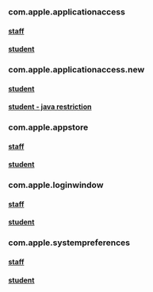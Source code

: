 ### com.apple.applicationaccess
#### [staff](https://github.com/sincerelyjoshin/macOS-configuration-profiles/blob/master/com.apple.applicationaccess/staff/com.apple.applicationaccess.plist)
#### [student](https://github.com/sincerelyjoshin/macOS-configuration-profiles/blob/master/com.apple.applicationaccess/student/com.apple.applicationaccess.plist)
### com.apple.applicationaccess.new
#### [student](https://github.com/sincerelyjoshin/macOS-configuration-profiles/blob/master/com.apple.applicationaccess.new/student/com.apple.applicationaccess.new.plist)
#### [student - java restriction](https://github.com/sincerelyjoshin/macOS-configuration-profiles/blob/master/com.apple.applicationaccess.new/student/java_restriction/com.apple.applicationaccess.new.plist)
### com.apple.appstore
#### [staff](https://github.com/sincerelyjoshin/macOS-configuration-profiles/blob/master/com.apple.appstore/staff/com.apple.appstore.plist)
#### [student](https://github.com/sincerelyjoshin/macOS-configuration-profiles/blob/master/com.apple.appstore/student/com.apple.appstore.plist)
### com.apple.loginwindow
#### [staff](https://github.com/sincerelyjoshin/macOS-configuration-profiles/blob/master/com.apple.loginwindow/staff/com.apple.loginwindow.plist)
#### [student](https://github.com/sincerelyjoshin/macOS-configuration-profiles/blob/master/com.apple.loginwindow/student/com.apple.loginwindow.plist)
### com.apple.systempreferences
#### [staff](https://github.com/sincerelyjoshin/macOS-configuration-profiles/blob/master/com.apple.systempreferences/staff/com.apple.systempreferences.plist)
#### [student](https://github.com/sincerelyjoshin/macOS-configuration-profiles/blob/master/com.apple.systempreferences/student/com.apple.systempreferences.plist)
